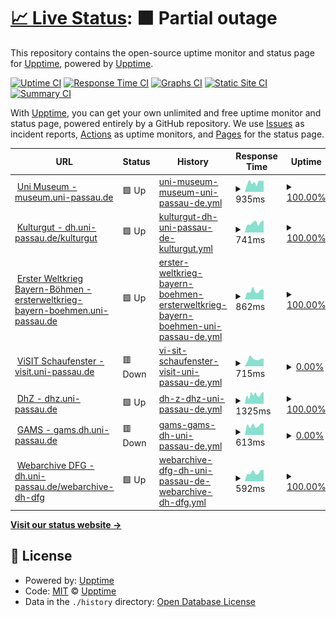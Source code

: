 # [📈 Live Status](https://upptime.github.io/upptime): <!--live status--> **🟧 Partial outage**

This repository contains the open-source uptime monitor and status page for [Upptime](https://upptime.js.org), powered by [Upptime](https://github.com/upptime/upptime).

[![Uptime CI](https://github.com/sepastian/status/workflows/Uptime%20CI/badge.svg)](https://github.com/sepastian/status/actions?query=workflow%3A%22Uptime+CI%22)
[![Response Time CI](https://github.com/sepastian/status/workflows/Response%20Time%20CI/badge.svg)](https://github.com/sepastian/status/actions?query=workflow%3A%22Response+Time+CI%22)
[![Graphs CI](https://github.com/sepastian/status/workflows/Graphs%20CI/badge.svg)](https://github.com/sepastian/status/actions?query=workflow%3A%22Graphs+CI%22)
[![Static Site CI](https://github.com/sepastian/status/workflows/Static%20Site%20CI/badge.svg)](https://github.com/sepastian/status/actions?query=workflow%3A%22Static+Site+CI%22)
[![Summary CI](https://github.com/sepastian/status/workflows/Summary%20CI/badge.svg)](https://github.com/sepastian/status/actions?query=workflow%3A%22Summary+CI%22)

With [Upptime](https://upptime.js.org), you can get your own unlimited and free uptime monitor and status page, powered entirely by a GitHub repository. We use [Issues](https://github.com/upptime/upptime/issues) as incident reports, [Actions](https://github.com/sepastian/status/actions) as uptime monitors, and [Pages](https://upptime.github.io/upptime) for the status page.

<!--start: status pages-->
<!-- This summary is generated by Upptime (https://github.com/upptime/upptime) -->
<!-- Do not edit this manually, your changes will be overwritten -->
<!-- prettier-ignore -->
| URL | Status | History | Response Time | Uptime |
| --- | ------ | ------- | ------------- | ------ |
| <img alt="" src="https://icons.duckduckgo.com/ip3/museum.uni-passau.de.ico" height="13"> [Uni Museum - museum.uni-passau.de](https://museum.uni-passau.de) | 🟩 Up | [uni-museum-museum-uni-passau-de.yml](https://github.com/sepastian/status/commits/HEAD/history/uni-museum-museum-uni-passau-de.yml) | <details><summary><img alt="Response time graph" src="./graphs/uni-museum-museum-uni-passau-de/response-time-week.png" height="20"> 935ms</summary><br><a href="https://sepastian.github.io/status/history/uni-museum-museum-uni-passau-de"><img alt="Response time 925" src="https://img.shields.io/endpoint?url=https%3A%2F%2Fraw.githubusercontent.com%2Fsepastian%2Fstatus%2FHEAD%2Fapi%2Funi-museum-museum-uni-passau-de%2Fresponse-time.json"></a><br><a href="https://sepastian.github.io/status/history/uni-museum-museum-uni-passau-de"><img alt="24-hour response time 1027" src="https://img.shields.io/endpoint?url=https%3A%2F%2Fraw.githubusercontent.com%2Fsepastian%2Fstatus%2FHEAD%2Fapi%2Funi-museum-museum-uni-passau-de%2Fresponse-time-day.json"></a><br><a href="https://sepastian.github.io/status/history/uni-museum-museum-uni-passau-de"><img alt="7-day response time 935" src="https://img.shields.io/endpoint?url=https%3A%2F%2Fraw.githubusercontent.com%2Fsepastian%2Fstatus%2FHEAD%2Fapi%2Funi-museum-museum-uni-passau-de%2Fresponse-time-week.json"></a><br><a href="https://sepastian.github.io/status/history/uni-museum-museum-uni-passau-de"><img alt="30-day response time 869" src="https://img.shields.io/endpoint?url=https%3A%2F%2Fraw.githubusercontent.com%2Fsepastian%2Fstatus%2FHEAD%2Fapi%2Funi-museum-museum-uni-passau-de%2Fresponse-time-month.json"></a><br><a href="https://sepastian.github.io/status/history/uni-museum-museum-uni-passau-de"><img alt="1-year response time 887" src="https://img.shields.io/endpoint?url=https%3A%2F%2Fraw.githubusercontent.com%2Fsepastian%2Fstatus%2FHEAD%2Fapi%2Funi-museum-museum-uni-passau-de%2Fresponse-time-year.json"></a></details> | <details><summary><a href="https://sepastian.github.io/status/history/uni-museum-museum-uni-passau-de">100.00%</a></summary><a href="https://sepastian.github.io/status/history/uni-museum-museum-uni-passau-de"><img alt="All-time uptime 99.92%" src="https://img.shields.io/endpoint?url=https%3A%2F%2Fraw.githubusercontent.com%2Fsepastian%2Fstatus%2FHEAD%2Fapi%2Funi-museum-museum-uni-passau-de%2Fuptime.json"></a><br><a href="https://sepastian.github.io/status/history/uni-museum-museum-uni-passau-de"><img alt="24-hour uptime 100.00%" src="https://img.shields.io/endpoint?url=https%3A%2F%2Fraw.githubusercontent.com%2Fsepastian%2Fstatus%2FHEAD%2Fapi%2Funi-museum-museum-uni-passau-de%2Fuptime-day.json"></a><br><a href="https://sepastian.github.io/status/history/uni-museum-museum-uni-passau-de"><img alt="7-day uptime 100.00%" src="https://img.shields.io/endpoint?url=https%3A%2F%2Fraw.githubusercontent.com%2Fsepastian%2Fstatus%2FHEAD%2Fapi%2Funi-museum-museum-uni-passau-de%2Fuptime-week.json"></a><br><a href="https://sepastian.github.io/status/history/uni-museum-museum-uni-passau-de"><img alt="30-day uptime 100.00%" src="https://img.shields.io/endpoint?url=https%3A%2F%2Fraw.githubusercontent.com%2Fsepastian%2Fstatus%2FHEAD%2Fapi%2Funi-museum-museum-uni-passau-de%2Fuptime-month.json"></a><br><a href="https://sepastian.github.io/status/history/uni-museum-museum-uni-passau-de"><img alt="1-year uptime 100.00%" src="https://img.shields.io/endpoint?url=https%3A%2F%2Fraw.githubusercontent.com%2Fsepastian%2Fstatus%2FHEAD%2Fapi%2Funi-museum-museum-uni-passau-de%2Fuptime-year.json"></a></details>
| <img alt="" src="https://icons.duckduckgo.com/ip3/dh.uni-passau.de.ico" height="13"> [Kulturgut - dh.uni-passau.de/kulturgut](https://dh.uni-passau.de/kulturgut/) | 🟩 Up | [kulturgut-dh-uni-passau-de-kulturgut.yml](https://github.com/sepastian/status/commits/HEAD/history/kulturgut-dh-uni-passau-de-kulturgut.yml) | <details><summary><img alt="Response time graph" src="./graphs/kulturgut-dh-uni-passau-de-kulturgut/response-time-week.png" height="20"> 741ms</summary><br><a href="https://sepastian.github.io/status/history/kulturgut-dh-uni-passau-de-kulturgut"><img alt="Response time 740" src="https://img.shields.io/endpoint?url=https%3A%2F%2Fraw.githubusercontent.com%2Fsepastian%2Fstatus%2FHEAD%2Fapi%2Fkulturgut-dh-uni-passau-de-kulturgut%2Fresponse-time.json"></a><br><a href="https://sepastian.github.io/status/history/kulturgut-dh-uni-passau-de-kulturgut"><img alt="24-hour response time 1006" src="https://img.shields.io/endpoint?url=https%3A%2F%2Fraw.githubusercontent.com%2Fsepastian%2Fstatus%2FHEAD%2Fapi%2Fkulturgut-dh-uni-passau-de-kulturgut%2Fresponse-time-day.json"></a><br><a href="https://sepastian.github.io/status/history/kulturgut-dh-uni-passau-de-kulturgut"><img alt="7-day response time 741" src="https://img.shields.io/endpoint?url=https%3A%2F%2Fraw.githubusercontent.com%2Fsepastian%2Fstatus%2FHEAD%2Fapi%2Fkulturgut-dh-uni-passau-de-kulturgut%2Fresponse-time-week.json"></a><br><a href="https://sepastian.github.io/status/history/kulturgut-dh-uni-passau-de-kulturgut"><img alt="30-day response time 673" src="https://img.shields.io/endpoint?url=https%3A%2F%2Fraw.githubusercontent.com%2Fsepastian%2Fstatus%2FHEAD%2Fapi%2Fkulturgut-dh-uni-passau-de-kulturgut%2Fresponse-time-month.json"></a><br><a href="https://sepastian.github.io/status/history/kulturgut-dh-uni-passau-de-kulturgut"><img alt="1-year response time 725" src="https://img.shields.io/endpoint?url=https%3A%2F%2Fraw.githubusercontent.com%2Fsepastian%2Fstatus%2FHEAD%2Fapi%2Fkulturgut-dh-uni-passau-de-kulturgut%2Fresponse-time-year.json"></a></details> | <details><summary><a href="https://sepastian.github.io/status/history/kulturgut-dh-uni-passau-de-kulturgut">100.00%</a></summary><a href="https://sepastian.github.io/status/history/kulturgut-dh-uni-passau-de-kulturgut"><img alt="All-time uptime 99.24%" src="https://img.shields.io/endpoint?url=https%3A%2F%2Fraw.githubusercontent.com%2Fsepastian%2Fstatus%2FHEAD%2Fapi%2Fkulturgut-dh-uni-passau-de-kulturgut%2Fuptime.json"></a><br><a href="https://sepastian.github.io/status/history/kulturgut-dh-uni-passau-de-kulturgut"><img alt="24-hour uptime 100.00%" src="https://img.shields.io/endpoint?url=https%3A%2F%2Fraw.githubusercontent.com%2Fsepastian%2Fstatus%2FHEAD%2Fapi%2Fkulturgut-dh-uni-passau-de-kulturgut%2Fuptime-day.json"></a><br><a href="https://sepastian.github.io/status/history/kulturgut-dh-uni-passau-de-kulturgut"><img alt="7-day uptime 100.00%" src="https://img.shields.io/endpoint?url=https%3A%2F%2Fraw.githubusercontent.com%2Fsepastian%2Fstatus%2FHEAD%2Fapi%2Fkulturgut-dh-uni-passau-de-kulturgut%2Fuptime-week.json"></a><br><a href="https://sepastian.github.io/status/history/kulturgut-dh-uni-passau-de-kulturgut"><img alt="30-day uptime 100.00%" src="https://img.shields.io/endpoint?url=https%3A%2F%2Fraw.githubusercontent.com%2Fsepastian%2Fstatus%2FHEAD%2Fapi%2Fkulturgut-dh-uni-passau-de-kulturgut%2Fuptime-month.json"></a><br><a href="https://sepastian.github.io/status/history/kulturgut-dh-uni-passau-de-kulturgut"><img alt="1-year uptime 100.00%" src="https://img.shields.io/endpoint?url=https%3A%2F%2Fraw.githubusercontent.com%2Fsepastian%2Fstatus%2FHEAD%2Fapi%2Fkulturgut-dh-uni-passau-de-kulturgut%2Fuptime-year.json"></a></details>
| <img alt="" src="https://icons.duckduckgo.com/ip3/ersterweltkrieg-bayern-boehmen.uni-passau.de.ico" height="13"> [Erster Weltkrieg Bayern-Böhmen - ersterweltkrieg-bayern-boehmen.uni-passau.de](https://ersterweltkrieg-bayern-boehmen.uni-passau.de/) | 🟩 Up | [erster-weltkrieg-bayern-boehmen-ersterweltkrieg-bayern-boehmen-uni-passau-de.yml](https://github.com/sepastian/status/commits/HEAD/history/erster-weltkrieg-bayern-boehmen-ersterweltkrieg-bayern-boehmen-uni-passau-de.yml) | <details><summary><img alt="Response time graph" src="./graphs/erster-weltkrieg-bayern-boehmen-ersterweltkrieg-bayern-boehmen-uni-passau-de/response-time-week.png" height="20"> 862ms</summary><br><a href="https://sepastian.github.io/status/history/erster-weltkrieg-bayern-boehmen-ersterweltkrieg-bayern-boehmen-uni-passau-de"><img alt="Response time 857" src="https://img.shields.io/endpoint?url=https%3A%2F%2Fraw.githubusercontent.com%2Fsepastian%2Fstatus%2FHEAD%2Fapi%2Ferster-weltkrieg-bayern-boehmen-ersterweltkrieg-bayern-boehmen-uni-passau-de%2Fresponse-time.json"></a><br><a href="https://sepastian.github.io/status/history/erster-weltkrieg-bayern-boehmen-ersterweltkrieg-bayern-boehmen-uni-passau-de"><img alt="24-hour response time 1102" src="https://img.shields.io/endpoint?url=https%3A%2F%2Fraw.githubusercontent.com%2Fsepastian%2Fstatus%2FHEAD%2Fapi%2Ferster-weltkrieg-bayern-boehmen-ersterweltkrieg-bayern-boehmen-uni-passau-de%2Fresponse-time-day.json"></a><br><a href="https://sepastian.github.io/status/history/erster-weltkrieg-bayern-boehmen-ersterweltkrieg-bayern-boehmen-uni-passau-de"><img alt="7-day response time 862" src="https://img.shields.io/endpoint?url=https%3A%2F%2Fraw.githubusercontent.com%2Fsepastian%2Fstatus%2FHEAD%2Fapi%2Ferster-weltkrieg-bayern-boehmen-ersterweltkrieg-bayern-boehmen-uni-passau-de%2Fresponse-time-week.json"></a><br><a href="https://sepastian.github.io/status/history/erster-weltkrieg-bayern-boehmen-ersterweltkrieg-bayern-boehmen-uni-passau-de"><img alt="30-day response time 815" src="https://img.shields.io/endpoint?url=https%3A%2F%2Fraw.githubusercontent.com%2Fsepastian%2Fstatus%2FHEAD%2Fapi%2Ferster-weltkrieg-bayern-boehmen-ersterweltkrieg-bayern-boehmen-uni-passau-de%2Fresponse-time-month.json"></a><br><a href="https://sepastian.github.io/status/history/erster-weltkrieg-bayern-boehmen-ersterweltkrieg-bayern-boehmen-uni-passau-de"><img alt="1-year response time 826" src="https://img.shields.io/endpoint?url=https%3A%2F%2Fraw.githubusercontent.com%2Fsepastian%2Fstatus%2FHEAD%2Fapi%2Ferster-weltkrieg-bayern-boehmen-ersterweltkrieg-bayern-boehmen-uni-passau-de%2Fresponse-time-year.json"></a></details> | <details><summary><a href="https://sepastian.github.io/status/history/erster-weltkrieg-bayern-boehmen-ersterweltkrieg-bayern-boehmen-uni-passau-de">100.00%</a></summary><a href="https://sepastian.github.io/status/history/erster-weltkrieg-bayern-boehmen-ersterweltkrieg-bayern-boehmen-uni-passau-de"><img alt="All-time uptime 100.00%" src="https://img.shields.io/endpoint?url=https%3A%2F%2Fraw.githubusercontent.com%2Fsepastian%2Fstatus%2FHEAD%2Fapi%2Ferster-weltkrieg-bayern-boehmen-ersterweltkrieg-bayern-boehmen-uni-passau-de%2Fuptime.json"></a><br><a href="https://sepastian.github.io/status/history/erster-weltkrieg-bayern-boehmen-ersterweltkrieg-bayern-boehmen-uni-passau-de"><img alt="24-hour uptime 100.00%" src="https://img.shields.io/endpoint?url=https%3A%2F%2Fraw.githubusercontent.com%2Fsepastian%2Fstatus%2FHEAD%2Fapi%2Ferster-weltkrieg-bayern-boehmen-ersterweltkrieg-bayern-boehmen-uni-passau-de%2Fuptime-day.json"></a><br><a href="https://sepastian.github.io/status/history/erster-weltkrieg-bayern-boehmen-ersterweltkrieg-bayern-boehmen-uni-passau-de"><img alt="7-day uptime 100.00%" src="https://img.shields.io/endpoint?url=https%3A%2F%2Fraw.githubusercontent.com%2Fsepastian%2Fstatus%2FHEAD%2Fapi%2Ferster-weltkrieg-bayern-boehmen-ersterweltkrieg-bayern-boehmen-uni-passau-de%2Fuptime-week.json"></a><br><a href="https://sepastian.github.io/status/history/erster-weltkrieg-bayern-boehmen-ersterweltkrieg-bayern-boehmen-uni-passau-de"><img alt="30-day uptime 100.00%" src="https://img.shields.io/endpoint?url=https%3A%2F%2Fraw.githubusercontent.com%2Fsepastian%2Fstatus%2FHEAD%2Fapi%2Ferster-weltkrieg-bayern-boehmen-ersterweltkrieg-bayern-boehmen-uni-passau-de%2Fuptime-month.json"></a><br><a href="https://sepastian.github.io/status/history/erster-weltkrieg-bayern-boehmen-ersterweltkrieg-bayern-boehmen-uni-passau-de"><img alt="1-year uptime 100.00%" src="https://img.shields.io/endpoint?url=https%3A%2F%2Fraw.githubusercontent.com%2Fsepastian%2Fstatus%2FHEAD%2Fapi%2Ferster-weltkrieg-bayern-boehmen-ersterweltkrieg-bayern-boehmen-uni-passau-de%2Fuptime-year.json"></a></details>
| <img alt="" src="https://icons.duckduckgo.com/ip3/visit.uni-passau.de.ico" height="13"> [ViSIT Schaufenster - visit.uni-passau.de](https://visit.uni-passau.de/) | 🟥 Down | [vi-sit-schaufenster-visit-uni-passau-de.yml](https://github.com/sepastian/status/commits/HEAD/history/vi-sit-schaufenster-visit-uni-passau-de.yml) | <details><summary><img alt="Response time graph" src="./graphs/vi-sit-schaufenster-visit-uni-passau-de/response-time-week.png" height="20"> 715ms</summary><br><a href="https://sepastian.github.io/status/history/vi-sit-schaufenster-visit-uni-passau-de"><img alt="Response time 1210" src="https://img.shields.io/endpoint?url=https%3A%2F%2Fraw.githubusercontent.com%2Fsepastian%2Fstatus%2FHEAD%2Fapi%2Fvi-sit-schaufenster-visit-uni-passau-de%2Fresponse-time.json"></a><br><a href="https://sepastian.github.io/status/history/vi-sit-schaufenster-visit-uni-passau-de"><img alt="24-hour response time 696" src="https://img.shields.io/endpoint?url=https%3A%2F%2Fraw.githubusercontent.com%2Fsepastian%2Fstatus%2FHEAD%2Fapi%2Fvi-sit-schaufenster-visit-uni-passau-de%2Fresponse-time-day.json"></a><br><a href="https://sepastian.github.io/status/history/vi-sit-schaufenster-visit-uni-passau-de"><img alt="7-day response time 715" src="https://img.shields.io/endpoint?url=https%3A%2F%2Fraw.githubusercontent.com%2Fsepastian%2Fstatus%2FHEAD%2Fapi%2Fvi-sit-schaufenster-visit-uni-passau-de%2Fresponse-time-week.json"></a><br><a href="https://sepastian.github.io/status/history/vi-sit-schaufenster-visit-uni-passau-de"><img alt="30-day response time 686" src="https://img.shields.io/endpoint?url=https%3A%2F%2Fraw.githubusercontent.com%2Fsepastian%2Fstatus%2FHEAD%2Fapi%2Fvi-sit-schaufenster-visit-uni-passau-de%2Fresponse-time-month.json"></a><br><a href="https://sepastian.github.io/status/history/vi-sit-schaufenster-visit-uni-passau-de"><img alt="1-year response time 1098" src="https://img.shields.io/endpoint?url=https%3A%2F%2Fraw.githubusercontent.com%2Fsepastian%2Fstatus%2FHEAD%2Fapi%2Fvi-sit-schaufenster-visit-uni-passau-de%2Fresponse-time-year.json"></a></details> | <details><summary><a href="https://sepastian.github.io/status/history/vi-sit-schaufenster-visit-uni-passau-de">0.00%</a></summary><a href="https://sepastian.github.io/status/history/vi-sit-schaufenster-visit-uni-passau-de"><img alt="All-time uptime 84.61%" src="https://img.shields.io/endpoint?url=https%3A%2F%2Fraw.githubusercontent.com%2Fsepastian%2Fstatus%2FHEAD%2Fapi%2Fvi-sit-schaufenster-visit-uni-passau-de%2Fuptime.json"></a><br><a href="https://sepastian.github.io/status/history/vi-sit-schaufenster-visit-uni-passau-de"><img alt="24-hour uptime 0.00%" src="https://img.shields.io/endpoint?url=https%3A%2F%2Fraw.githubusercontent.com%2Fsepastian%2Fstatus%2FHEAD%2Fapi%2Fvi-sit-schaufenster-visit-uni-passau-de%2Fuptime-day.json"></a><br><a href="https://sepastian.github.io/status/history/vi-sit-schaufenster-visit-uni-passau-de"><img alt="7-day uptime 0.00%" src="https://img.shields.io/endpoint?url=https%3A%2F%2Fraw.githubusercontent.com%2Fsepastian%2Fstatus%2FHEAD%2Fapi%2Fvi-sit-schaufenster-visit-uni-passau-de%2Fuptime-week.json"></a><br><a href="https://sepastian.github.io/status/history/vi-sit-schaufenster-visit-uni-passau-de"><img alt="30-day uptime 1.38%" src="https://img.shields.io/endpoint?url=https%3A%2F%2Fraw.githubusercontent.com%2Fsepastian%2Fstatus%2FHEAD%2Fapi%2Fvi-sit-schaufenster-visit-uni-passau-de%2Fuptime-month.json"></a><br><a href="https://sepastian.github.io/status/history/vi-sit-schaufenster-visit-uni-passau-de"><img alt="1-year uptime 61.10%" src="https://img.shields.io/endpoint?url=https%3A%2F%2Fraw.githubusercontent.com%2Fsepastian%2Fstatus%2FHEAD%2Fapi%2Fvi-sit-schaufenster-visit-uni-passau-de%2Fuptime-year.json"></a></details>
| <img alt="" src="https://icons.duckduckgo.com/ip3/dhz.uni-passau.de.ico" height="13"> [DhZ - dhz.uni-passau.de](https://dhz.uni-passau.de/) | 🟩 Up | [dh-z-dhz-uni-passau-de.yml](https://github.com/sepastian/status/commits/HEAD/history/dh-z-dhz-uni-passau-de.yml) | <details><summary><img alt="Response time graph" src="./graphs/dh-z-dhz-uni-passau-de/response-time-week.png" height="20"> 1325ms</summary><br><a href="https://sepastian.github.io/status/history/dh-z-dhz-uni-passau-de"><img alt="Response time 1338" src="https://img.shields.io/endpoint?url=https%3A%2F%2Fraw.githubusercontent.com%2Fsepastian%2Fstatus%2FHEAD%2Fapi%2Fdh-z-dhz-uni-passau-de%2Fresponse-time.json"></a><br><a href="https://sepastian.github.io/status/history/dh-z-dhz-uni-passau-de"><img alt="24-hour response time 1610" src="https://img.shields.io/endpoint?url=https%3A%2F%2Fraw.githubusercontent.com%2Fsepastian%2Fstatus%2FHEAD%2Fapi%2Fdh-z-dhz-uni-passau-de%2Fresponse-time-day.json"></a><br><a href="https://sepastian.github.io/status/history/dh-z-dhz-uni-passau-de"><img alt="7-day response time 1325" src="https://img.shields.io/endpoint?url=https%3A%2F%2Fraw.githubusercontent.com%2Fsepastian%2Fstatus%2FHEAD%2Fapi%2Fdh-z-dhz-uni-passau-de%2Fresponse-time-week.json"></a><br><a href="https://sepastian.github.io/status/history/dh-z-dhz-uni-passau-de"><img alt="30-day response time 1344" src="https://img.shields.io/endpoint?url=https%3A%2F%2Fraw.githubusercontent.com%2Fsepastian%2Fstatus%2FHEAD%2Fapi%2Fdh-z-dhz-uni-passau-de%2Fresponse-time-month.json"></a><br><a href="https://sepastian.github.io/status/history/dh-z-dhz-uni-passau-de"><img alt="1-year response time 1306" src="https://img.shields.io/endpoint?url=https%3A%2F%2Fraw.githubusercontent.com%2Fsepastian%2Fstatus%2FHEAD%2Fapi%2Fdh-z-dhz-uni-passau-de%2Fresponse-time-year.json"></a></details> | <details><summary><a href="https://sepastian.github.io/status/history/dh-z-dhz-uni-passau-de">100.00%</a></summary><a href="https://sepastian.github.io/status/history/dh-z-dhz-uni-passau-de"><img alt="All-time uptime 99.76%" src="https://img.shields.io/endpoint?url=https%3A%2F%2Fraw.githubusercontent.com%2Fsepastian%2Fstatus%2FHEAD%2Fapi%2Fdh-z-dhz-uni-passau-de%2Fuptime.json"></a><br><a href="https://sepastian.github.io/status/history/dh-z-dhz-uni-passau-de"><img alt="24-hour uptime 100.00%" src="https://img.shields.io/endpoint?url=https%3A%2F%2Fraw.githubusercontent.com%2Fsepastian%2Fstatus%2FHEAD%2Fapi%2Fdh-z-dhz-uni-passau-de%2Fuptime-day.json"></a><br><a href="https://sepastian.github.io/status/history/dh-z-dhz-uni-passau-de"><img alt="7-day uptime 100.00%" src="https://img.shields.io/endpoint?url=https%3A%2F%2Fraw.githubusercontent.com%2Fsepastian%2Fstatus%2FHEAD%2Fapi%2Fdh-z-dhz-uni-passau-de%2Fuptime-week.json"></a><br><a href="https://sepastian.github.io/status/history/dh-z-dhz-uni-passau-de"><img alt="30-day uptime 100.00%" src="https://img.shields.io/endpoint?url=https%3A%2F%2Fraw.githubusercontent.com%2Fsepastian%2Fstatus%2FHEAD%2Fapi%2Fdh-z-dhz-uni-passau-de%2Fuptime-month.json"></a><br><a href="https://sepastian.github.io/status/history/dh-z-dhz-uni-passau-de"><img alt="1-year uptime 100.00%" src="https://img.shields.io/endpoint?url=https%3A%2F%2Fraw.githubusercontent.com%2Fsepastian%2Fstatus%2FHEAD%2Fapi%2Fdh-z-dhz-uni-passau-de%2Fuptime-year.json"></a></details>
| <img alt="" src="https://icons.duckduckgo.com/ip3/gams.dh.uni-passau.de.ico" height="13"> [GAMS - gams.dh.uni-passau.de](https://gams.dh.uni-passau.de/) | 🟥 Down | [gams-gams-dh-uni-passau-de.yml](https://github.com/sepastian/status/commits/HEAD/history/gams-gams-dh-uni-passau-de.yml) | <details><summary><img alt="Response time graph" src="./graphs/gams-gams-dh-uni-passau-de/response-time-week.png" height="20"> 613ms</summary><br><a href="https://sepastian.github.io/status/history/gams-gams-dh-uni-passau-de"><img alt="Response time 685" src="https://img.shields.io/endpoint?url=https%3A%2F%2Fraw.githubusercontent.com%2Fsepastian%2Fstatus%2FHEAD%2Fapi%2Fgams-gams-dh-uni-passau-de%2Fresponse-time.json"></a><br><a href="https://sepastian.github.io/status/history/gams-gams-dh-uni-passau-de"><img alt="24-hour response time 697" src="https://img.shields.io/endpoint?url=https%3A%2F%2Fraw.githubusercontent.com%2Fsepastian%2Fstatus%2FHEAD%2Fapi%2Fgams-gams-dh-uni-passau-de%2Fresponse-time-day.json"></a><br><a href="https://sepastian.github.io/status/history/gams-gams-dh-uni-passau-de"><img alt="7-day response time 613" src="https://img.shields.io/endpoint?url=https%3A%2F%2Fraw.githubusercontent.com%2Fsepastian%2Fstatus%2FHEAD%2Fapi%2Fgams-gams-dh-uni-passau-de%2Fresponse-time-week.json"></a><br><a href="https://sepastian.github.io/status/history/gams-gams-dh-uni-passau-de"><img alt="30-day response time 619" src="https://img.shields.io/endpoint?url=https%3A%2F%2Fraw.githubusercontent.com%2Fsepastian%2Fstatus%2FHEAD%2Fapi%2Fgams-gams-dh-uni-passau-de%2Fresponse-time-month.json"></a><br><a href="https://sepastian.github.io/status/history/gams-gams-dh-uni-passau-de"><img alt="1-year response time 655" src="https://img.shields.io/endpoint?url=https%3A%2F%2Fraw.githubusercontent.com%2Fsepastian%2Fstatus%2FHEAD%2Fapi%2Fgams-gams-dh-uni-passau-de%2Fresponse-time-year.json"></a></details> | <details><summary><a href="https://sepastian.github.io/status/history/gams-gams-dh-uni-passau-de">0.00%</a></summary><a href="https://sepastian.github.io/status/history/gams-gams-dh-uni-passau-de"><img alt="All-time uptime 54.53%" src="https://img.shields.io/endpoint?url=https%3A%2F%2Fraw.githubusercontent.com%2Fsepastian%2Fstatus%2FHEAD%2Fapi%2Fgams-gams-dh-uni-passau-de%2Fuptime.json"></a><br><a href="https://sepastian.github.io/status/history/gams-gams-dh-uni-passau-de"><img alt="24-hour uptime 0.00%" src="https://img.shields.io/endpoint?url=https%3A%2F%2Fraw.githubusercontent.com%2Fsepastian%2Fstatus%2FHEAD%2Fapi%2Fgams-gams-dh-uni-passau-de%2Fuptime-day.json"></a><br><a href="https://sepastian.github.io/status/history/gams-gams-dh-uni-passau-de"><img alt="7-day uptime 0.00%" src="https://img.shields.io/endpoint?url=https%3A%2F%2Fraw.githubusercontent.com%2Fsepastian%2Fstatus%2FHEAD%2Fapi%2Fgams-gams-dh-uni-passau-de%2Fuptime-week.json"></a><br><a href="https://sepastian.github.io/status/history/gams-gams-dh-uni-passau-de"><img alt="30-day uptime 1.38%" src="https://img.shields.io/endpoint?url=https%3A%2F%2Fraw.githubusercontent.com%2Fsepastian%2Fstatus%2FHEAD%2Fapi%2Fgams-gams-dh-uni-passau-de%2Fuptime-month.json"></a><br><a href="https://sepastian.github.io/status/history/gams-gams-dh-uni-passau-de"><img alt="1-year uptime 0.00%" src="https://img.shields.io/endpoint?url=https%3A%2F%2Fraw.githubusercontent.com%2Fsepastian%2Fstatus%2FHEAD%2Fapi%2Fgams-gams-dh-uni-passau-de%2Fuptime-year.json"></a></details>
| <img alt="" src="https://icons.duckduckgo.com/ip3/dh.uni-passau.de.ico" height="13"> [Webarchive DFG - dh.uni-passau.de/webarchive-dh-dfg](https://dh.uni-passau.de/webarchive-dh-dfg/) | 🟩 Up | [webarchive-dfg-dh-uni-passau-de-webarchive-dh-dfg.yml](https://github.com/sepastian/status/commits/HEAD/history/webarchive-dfg-dh-uni-passau-de-webarchive-dh-dfg.yml) | <details><summary><img alt="Response time graph" src="./graphs/webarchive-dfg-dh-uni-passau-de-webarchive-dh-dfg/response-time-week.png" height="20"> 592ms</summary><br><a href="https://sepastian.github.io/status/history/webarchive-dfg-dh-uni-passau-de-webarchive-dh-dfg"><img alt="Response time 537" src="https://img.shields.io/endpoint?url=https%3A%2F%2Fraw.githubusercontent.com%2Fsepastian%2Fstatus%2FHEAD%2Fapi%2Fwebarchive-dfg-dh-uni-passau-de-webarchive-dh-dfg%2Fresponse-time.json"></a><br><a href="https://sepastian.github.io/status/history/webarchive-dfg-dh-uni-passau-de-webarchive-dh-dfg"><img alt="24-hour response time 692" src="https://img.shields.io/endpoint?url=https%3A%2F%2Fraw.githubusercontent.com%2Fsepastian%2Fstatus%2FHEAD%2Fapi%2Fwebarchive-dfg-dh-uni-passau-de-webarchive-dh-dfg%2Fresponse-time-day.json"></a><br><a href="https://sepastian.github.io/status/history/webarchive-dfg-dh-uni-passau-de-webarchive-dh-dfg"><img alt="7-day response time 592" src="https://img.shields.io/endpoint?url=https%3A%2F%2Fraw.githubusercontent.com%2Fsepastian%2Fstatus%2FHEAD%2Fapi%2Fwebarchive-dfg-dh-uni-passau-de-webarchive-dh-dfg%2Fresponse-time-week.json"></a><br><a href="https://sepastian.github.io/status/history/webarchive-dfg-dh-uni-passau-de-webarchive-dh-dfg"><img alt="30-day response time 561" src="https://img.shields.io/endpoint?url=https%3A%2F%2Fraw.githubusercontent.com%2Fsepastian%2Fstatus%2FHEAD%2Fapi%2Fwebarchive-dfg-dh-uni-passau-de-webarchive-dh-dfg%2Fresponse-time-month.json"></a><br><a href="https://sepastian.github.io/status/history/webarchive-dfg-dh-uni-passau-de-webarchive-dh-dfg"><img alt="1-year response time 537" src="https://img.shields.io/endpoint?url=https%3A%2F%2Fraw.githubusercontent.com%2Fsepastian%2Fstatus%2FHEAD%2Fapi%2Fwebarchive-dfg-dh-uni-passau-de-webarchive-dh-dfg%2Fresponse-time-year.json"></a></details> | <details><summary><a href="https://sepastian.github.io/status/history/webarchive-dfg-dh-uni-passau-de-webarchive-dh-dfg">100.00%</a></summary><a href="https://sepastian.github.io/status/history/webarchive-dfg-dh-uni-passau-de-webarchive-dh-dfg"><img alt="All-time uptime 96.59%" src="https://img.shields.io/endpoint?url=https%3A%2F%2Fraw.githubusercontent.com%2Fsepastian%2Fstatus%2FHEAD%2Fapi%2Fwebarchive-dfg-dh-uni-passau-de-webarchive-dh-dfg%2Fuptime.json"></a><br><a href="https://sepastian.github.io/status/history/webarchive-dfg-dh-uni-passau-de-webarchive-dh-dfg"><img alt="24-hour uptime 100.00%" src="https://img.shields.io/endpoint?url=https%3A%2F%2Fraw.githubusercontent.com%2Fsepastian%2Fstatus%2FHEAD%2Fapi%2Fwebarchive-dfg-dh-uni-passau-de-webarchive-dh-dfg%2Fuptime-day.json"></a><br><a href="https://sepastian.github.io/status/history/webarchive-dfg-dh-uni-passau-de-webarchive-dh-dfg"><img alt="7-day uptime 100.00%" src="https://img.shields.io/endpoint?url=https%3A%2F%2Fraw.githubusercontent.com%2Fsepastian%2Fstatus%2FHEAD%2Fapi%2Fwebarchive-dfg-dh-uni-passau-de-webarchive-dh-dfg%2Fuptime-week.json"></a><br><a href="https://sepastian.github.io/status/history/webarchive-dfg-dh-uni-passau-de-webarchive-dh-dfg"><img alt="30-day uptime 100.00%" src="https://img.shields.io/endpoint?url=https%3A%2F%2Fraw.githubusercontent.com%2Fsepastian%2Fstatus%2FHEAD%2Fapi%2Fwebarchive-dfg-dh-uni-passau-de-webarchive-dh-dfg%2Fuptime-month.json"></a><br><a href="https://sepastian.github.io/status/history/webarchive-dfg-dh-uni-passau-de-webarchive-dh-dfg"><img alt="1-year uptime 100.00%" src="https://img.shields.io/endpoint?url=https%3A%2F%2Fraw.githubusercontent.com%2Fsepastian%2Fstatus%2FHEAD%2Fapi%2Fwebarchive-dfg-dh-uni-passau-de-webarchive-dh-dfg%2Fuptime-year.json"></a></details>

<!--end: status pages-->

[**Visit our status website →**](https://upptime.github.io/upptime)

## 📄 License

- Powered by: [Upptime](https://github.com/upptime/upptime)
- Code: [MIT](./LICENSE) © [Upptime](https://upptime.js.org)
- Data in the `./history` directory: [Open Database License](https://opendatacommons.org/licenses/odbl/1-0/)
